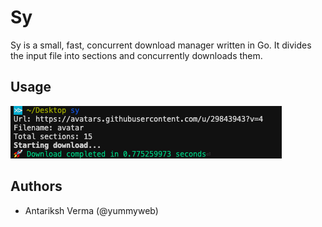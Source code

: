 # Sy

Sy is a small, fast, concurrent download manager written in Go. It divides the input file into sections and concurrently downloads them.

## Usage

![Demo usage](demo.png)

## Authors

- Antariksh Verma (@yummyweb)
